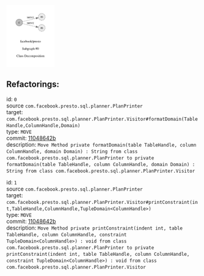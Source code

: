 <img src=subgraph_atomic_0.svg width=25%>

## Refactorings:

id: `0`\
source `com.facebook.presto.sql.planner.PlanPrinter`\
target: `com.facebook.presto.sql.planner.PlanPrinter.Visitor#formatDomain(TableHandle,ColumnHandle,Domain)`\
type: `MOVE`\
commit: [11048642b](https://github.com/facebook/presto/commit/11048642b1e6b0e35efefab9e4e693b09c8753f5)\
description: `Move Method private formatDomain(table TableHandle, column ColumnHandle, domain Domain) : String from class com.facebook.presto.sql.planner.PlanPrinter to private formatDomain(table TableHandle, column ColumnHandle, domain Domain) : String from class com.facebook.presto.sql.planner.PlanPrinter.Visitor`

id: `1`\
source `com.facebook.presto.sql.planner.PlanPrinter`\
target: `com.facebook.presto.sql.planner.PlanPrinter.Visitor#printConstraint(int,TableHandle,ColumnHandle,TupleDomain<ColumnHandle>)`\
type: `MOVE`\
commit: [11048642b](https://github.com/facebook/presto/commit/11048642b1e6b0e35efefab9e4e693b09c8753f5)\
description: `Move Method private printConstraint(indent int, table TableHandle, column ColumnHandle, constraint TupleDomain<ColumnHandle>) : void from class com.facebook.presto.sql.planner.PlanPrinter to private printConstraint(indent int, table TableHandle, column ColumnHandle, constraint TupleDomain<ColumnHandle>) : void from class com.facebook.presto.sql.planner.PlanPrinter.Visitor`

